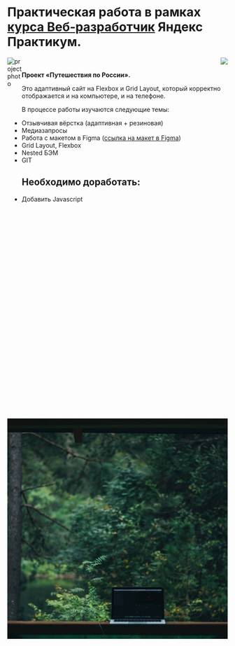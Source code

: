 # Практическая работа в рамках [курса Веб‑разработчик](https://practicum.yandex.ru/web/) Яндекс Практикум.

<img align="right" src="https://picsum.photos/400/400">

<img align="left" src="https://media.giphy.com/media/xTiTnlanlqxnyENcZi/giphy.gif" alt="project photo" height="825" width="33">
<br/>

**Проект «Путешествия по России».**

Это адаптивный сайт на Flexbox и Grid Layout, который корректно отображается и на компьютере, и на телефоне.

В процессе работы изучаются следующие темы:

- Отзывчивая вёрстка (адаптивная + резиновая)
- Медиазапросы
- Работа с макетом в Figma ([ссылка на макет в Figma](https://www.figma.com/file/5S2WSbEFL6awjVWJ0NWL8Q/Sprint-3_-Russia-_-desktop-mobile?node-id=28503%3A0))
- Grid Layout, Flexbox
- Nested БЭМ
- GIT

## Необходимо доработать:

- Добавить Javascript

![работа на ноутбуке на природе](./images/place-altai.jpg)



